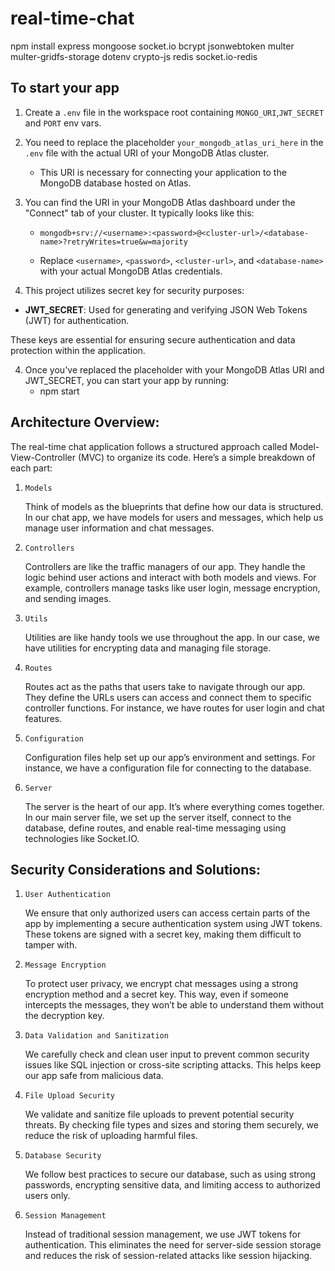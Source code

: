 # real-time-chat

npm install express mongoose socket.io bcrypt jsonwebtoken multer multer-gridfs-storage dotenv crypto-js redis socket.io-redis

## To start your app

1. Create a `.env` file in the workspace root containing `MONGO_URI`,`JWT_SECRET` and `PORT` env vars.

2. You need to replace the placeholder `your_mongodb_atlas_uri_here` in the `.env` file with the actual URI of your MongoDB Atlas cluster.

   - This URI is necessary for connecting your application to the MongoDB database hosted on Atlas.

3. You can find the URI in your MongoDB Atlas dashboard under the "Connect" tab of your cluster. It typically looks like this:

   - `mongodb+srv://<username>:<password>@<cluster-url>/<database-name>?retryWrites=true&w=majority`

   - Replace `<username>`, `<password>`, `<cluster-url>`, and `<database-name>` with your actual MongoDB Atlas credentials.

4. This project utilizes secret key for security purposes:

- **JWT_SECRET**: Used for generating and verifying JSON Web Tokens (JWT) for authentication.

These keys are essential for ensuring secure authentication and data protection within the application.

4. Once you've replaced the placeholder with your MongoDB Atlas URI and JWT_SECRET, you can start your app by running:
   - npm start

## Architecture Overview:

The real-time chat application follows a structured approach called Model-View-Controller (MVC) to organize its code. Here’s a simple breakdown of each part:

1. `Models`

   Think of models as the blueprints that define how our data is structured. In our chat app, we have models for users and messages, which help us manage user information and chat messages.

2. `Controllers`

   Controllers are like the traffic managers of our app. They handle the logic behind user actions and interact with both models and views. For example, controllers manage tasks like user login, message encryption, and sending images.

3. `Utils`

   Utilities are like handy tools we use throughout the app. In our case, we have utilities for encrypting data and managing file storage.

4. `Routes`

   Routes act as the paths that users take to navigate through our app. They define the URLs users can access and connect them to specific controller functions. For instance, we have routes for user login and chat features.

5. `Configuration`

   Configuration files help set up our app’s environment and settings. For instance, we have a configuration file for connecting to the database.

6. `Server`

   The server is the heart of our app. It’s where everything comes together. In our main server file, we set up the server itself, connect to the database, define routes, and enable real-time messaging using technologies like Socket.IO.

## Security Considerations and Solutions:

1. `User Authentication`

   We ensure that only authorized users can access certain parts of the app by implementing a secure authentication system using JWT tokens. These tokens are signed with a secret key, making them difficult to tamper with.

2. `Message Encryption`

   To protect user privacy, we encrypt chat messages using a strong encryption method and a secret key. This way, even if someone intercepts the messages, they won’t be able to understand them without the decryption key.

3. `Data Validation and Sanitization`

   We carefully check and clean user input to prevent common security issues like SQL injection or cross-site scripting attacks. This helps keep our app safe from malicious data.

4. `File Upload Security`

   We validate and sanitize file uploads to prevent potential security threats. By checking file types and sizes and storing them securely, we reduce the risk of uploading harmful files.

5. `Database Security`

   We follow best practices to secure our database, such as using strong passwords, encrypting sensitive data, and limiting access to authorized users only.

6. `Session Management`

   Instead of traditional session management, we use JWT tokens for authentication. This eliminates the need for server-side session storage and reduces the risk of session-related attacks like session hijacking.
